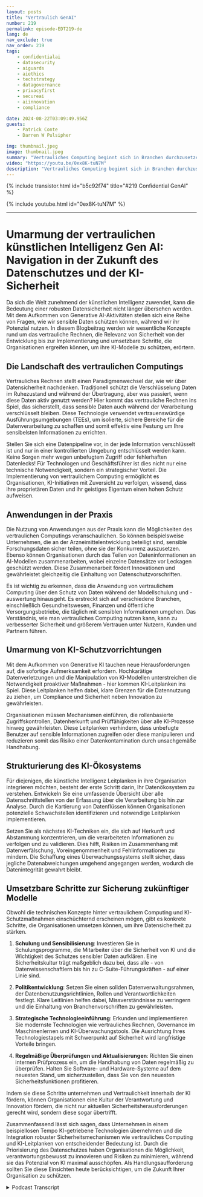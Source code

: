 ```yaml
---
layout: posts
title: "Vertraulich GenAI"
number: 219
permalink: episode-EDT219-de
lang: de
nav_exclude: true
nav_order: 219
tags:
    - confidentialai
    - datasecurity
    - aiguards
    - aiethics
    - techstrategy
    - datagovernance
    - privacyfirst
    - secureai
    - aiinnovation
    - compliance

date: 2024-08-22T03:09:49.956Z
guests:
    - Patrick Conte
    - Darren W Pulsipher

img: thumbnail.jpeg
image: thumbnail.jpeg
summary: "Vertrauliches Computing beginnt sich in Branchen durchzusetzen, in denen Datenschutz und persönlicher Datenschutz wichtig sind. Der Aufstieg der Generative AI und der Mangel an Schutz bilden die perfekte Kulisse für das Gespräch, das Darren mit dem wiederkehrenden Gast Patrick Conte, VP of Sales von Fortanix, führt."
video: "https://youtu.be/0ex8K-tuN7M"
description: "Vertrauliches Computing beginnt sich in Branchen durchzusetzen, in denen Datenschutz und persönlicher Datenschutz wichtig sind. Der Aufstieg der Generative AI und der Mangel an Schutz bilden die perfekte Kulisse für das Gespräch, das Darren mit dem wiederkehrenden Gast Patrick Conte, VP of Sales von Fortanix, führt."
---
```


<div>
{% include transistor.html id="b5c92f74" title="#219 Confidential GenAI" %}

{% include youtube.html id="0ex8K-tuN7M" %}
</div>

---

# Umarmung der vertraulichen künstlichen Intelligenz Gen AI: Navigation in der Zukunft des Datenschutzes und der KI-Sicherheit

Da sich die Welt zunehmend der künstlichen Intelligenz zuwendet, kann die Bedeutung einer robusten Datensicherheit nicht länger übersehen werden. Mit dem Aufkommen von Generative AI-Aktivitäten stellen sich eine Reihe von Fragen, wie wir sensible Daten schützen können, während wir ihr Potenzial nutzen. In diesem Blogbeitrag werden wir wesentliche Konzepte rund um das vertrauliche Rechnen, die Relevanz von Sicherheit von der Entwicklung bis zur Implementierung und umsetzbare Schritte, die Organisationen ergreifen können, um ihre KI-Modelle zu schützen, erörtern.

## Die Landschaft des vertraulichen Computings

Vertrauliches Rechnen stellt einen Paradigmenwechsel dar, wie wir über Datensicherheit nachdenken. Traditionell schützt die Verschlüsselung Daten im Ruhezustand und während der Übertragung, aber was passiert, wenn diese Daten aktiv genutzt werden? Hier kommt das vertrauliche Rechnen ins Spiel, das sicherstellt, dass sensible Daten auch während der Verarbeitung verschlüsselt bleiben. Diese Technologie verwendet vertrauenswürdige Ausführungsumgebungen (TEEs), um isolierte, sichere Bereiche für die Datenverarbeitung zu schaffen und somit effektiv eine Festung um Ihre sensibelsten Informationen zu errichten.

Stellen Sie sich eine Datenpipeline vor, in der jede Information verschlüsselt ist und nur in einer kontrollierten Umgebung entschlüsselt werden kann. Keine Sorgen mehr wegen unbefugtem Zugriff oder fehlerhaften Datenlecks! Für Technologen und Geschäftsführer ist dies nicht nur eine technische Notwendigkeit, sondern ein strategischer Vorteil. Die Implementierung von vertraulichem Computing ermöglicht es Organisationen, KI-Initiativen mit Zuversicht zu verfolgen, wissend, dass ihre proprietären Daten und ihr geistiges Eigentum einen hohen Schutz aufweisen.

## Anwendungen in der Praxis

Die Nutzung von Anwendungen aus der Praxis kann die Möglichkeiten des vertraulichen Computings veranschaulichen. So können beispielsweise Unternehmen, die an der Arzneimittelentwicklung beteiligt sind, sensible Forschungsdaten sicher teilen, ohne sie der Konkurrenz auszusetzen. Ebenso können Organisationen durch das Teilen von Dateninformationen an AI-Modellen zusammenarbeiten, wobei einzelne Datensätze vor Leckagen geschützt werden. Diese Zusammenarbeit fördert Innovationen und gewährleistet gleichzeitig die Einhaltung von Datenschutzvorschriften.

Es ist wichtig zu erkennen, dass die Anwendung von vertraulichem Computing über den Schutz von Daten während der Modellschulung und -auswertung hinausgeht. Es erstreckt sich auf verschiedene Branchen, einschließlich Gesundheitswesen, Finanzen und öffentliche Versorgungsbetriebe, die täglich mit sensiblen Informationen umgehen. Das Verständnis, wie man vertrauliches Computing nutzen kann, kann zu verbesserter Sicherheit und größerem Vertrauen unter Nutzern, Kunden und Partnern führen.

## Umarmung von KI-Schutzvorrichtungen

Mit dem Aufkommen von Generative KI tauchen neue Herausforderungen auf, die sofortige Aufmerksamkeit erfordern. Hochkarätige Datenverletzungen und die Manipulation von KI-Modellen unterstreichen die Notwendigkeit proaktiver Maßnahmen - hier kommen KI-Leitplanken ins Spiel. Diese Leitplanken helfen dabei, klare Grenzen für die Datennutzung zu ziehen, um Compliance und Sicherheit neben Innovation zu gewährleisten.

Organisationen müssen Mechanismen einführen, die rollenbasierte Zugriffskontrollen, Datenherkunft und Prüffähigkeiten über alle KI-Prozesse hinweg gewährleisten. Diese Leitplanken verhindern, dass unbefugte Benutzer auf sensible Informationen zugreifen oder diese manipulieren und reduzieren somit das Risiko einer Datenkontamination durch unsachgemäße Handhabung.

## Strukturierung des KI-Ökosystems

Für diejenigen, die künstliche Intelligenz Leitplanken in ihre Organisation integrieren möchten, besteht der erste Schritt darin, Ihr Datenökosystem zu verstehen. Entwickeln Sie eine umfassende Übersicht über alle Datenschnittstellen von der Erfassung über die Verarbeitung bis hin zur Analyse. Durch die Kartierung von Datenflüssen können Organisationen potenzielle Schwachstellen identifizieren und notwendige Leitplanken implementieren.

Setzen Sie als nächstes KI-Techniken ein, die sich auf Herkunft und Abstammung konzentrieren, um die verarbeiteten Informationen zu verfolgen und zu validieren. Dies hilft, Risiken im Zusammenhang mit Datenverfälschung, Voreingenommenheit und Fehlinformationen zu mindern. Die Schaffung eines Überwachungssystems stellt sicher, dass jegliche Datenabweichungen umgehend angegangen werden, wodurch die Datenintegrität gewahrt bleibt.

## Umsetzbare Schritte zur Sicherung zukünftiger Modelle

Obwohl die technischen Konzepte hinter vertraulichem Computing und KI-Schutzmaßnahmen einschüchternd erscheinen mögen, gibt es konkrete Schritte, die Organisationen umsetzen können, um ihre Datensicherheit zu stärken.

1. **Schulung und Sensibilisierung**: Investieren Sie in Schulungsprogramme, die Mitarbeiter über die Sicherheit von KI und die Wichtigkeit des Schutzes sensibler Daten aufklären. Eine Sicherheitskultur trägt maßgeblich dazu bei, dass alle - von Datenwissenschaftlern bis hin zu C-Suite-Führungskräften - auf einer Linie sind.

2. **Politikentwicklung**: Setzen Sie einen soliden Datenverwaltungsrahmen, der Datenbenutzungsrichtlinien, Rollen und Verantwortlichkeiten festlegt. Klare Leitlinien helfen dabei, Missverständnisse zu verringern und die Einhaltung von Branchenvorschriften zu gewährleisten.

3. **Strategische Technologieeinführung**: Erkunden und implementieren Sie modernste Technologien wie vertrauliches Rechnen, Governance im Maschinenlernen und KI-Überwachungstools. Die Ausrichtung Ihres Technologiestapels mit Schwerpunkt auf Sicherheit wird langfristige Vorteile bringen.

4. **Regelmäßige Überprüfungen und Aktualisierungen**: Richten Sie einen internen Prüfprozess ein, um die Handhabung von Daten regelmäßig zu überprüfen. Halten Sie Software- und Hardware-Systeme auf dem neuesten Stand, um sicherzustellen, dass Sie von den neuesten Sicherheitsfunktionen profitieren.

Indem sie diese Schritte unternehmen und Vertraulichkeit innerhalb der KI fördern, können Organisationen eine Kultur der Verantwortung und Innovation fördern, die nicht nur aktuellen Sicherheitsherausforderungen gerecht wird, sondern diese sogar übertrifft.

Zusammenfassend lässt sich sagen, dass Unternehmen in einem beispiellosen Tempo KI-getriebene Technologien übernehmen und die Integration robuster Sicherheitsmechanismen wie vertrauliches Computing und KI-Leitplanken von entscheidender Bedeutung ist. Durch die Priorisierung des Datenschutzes haben Organisationen die Möglichkeit, verantwortungsbewusst zu innovieren und Risiken zu minimieren, während sie das Potenzial von KI maximal ausschöpfen. Als Handlungsaufforderung sollten Sie diese Einsichten heute berücksichtigen, um die Zukunft Ihrer Organisation zu schützen.



<details>
<summary> Podcast Transcript </summary>

<p></p>

</details>
